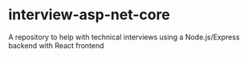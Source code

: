 # interview-asp-net-core
A repository to help with technical interviews using a Node.js/Express backend with React frontend
